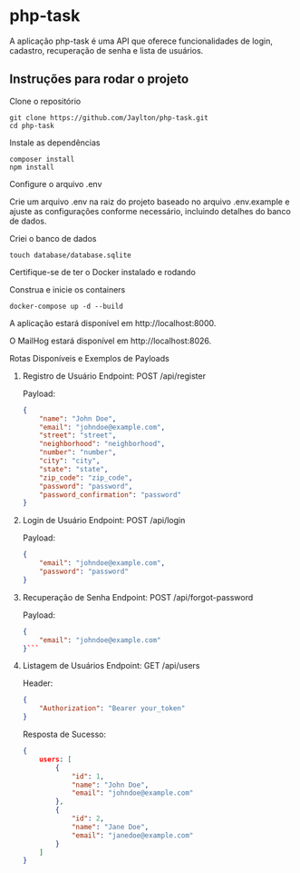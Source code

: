 # php-task
A aplicação php-task é uma API que oferece funcionalidades de login, cadastro, recuperação de senha e lista de usuários.

## Instruções para rodar o projeto
Clone o repositório
```
git clone https://github.com/Jaylton/php-task.git
cd php-task
```

Instale as dependências
```
composer install
npm install
```

Configure o arquivo .env

Crie um arquivo .env na raiz do projeto baseado no arquivo .env.example e ajuste as configurações conforme necessário, incluindo detalhes do banco de dados.

Criei o banco de dados
```
touch database/database.sqlite
```

Certifique-se de ter o Docker instalado e rodando

Construa e inicie os containers

```
docker-compose up -d --build
```

A aplicação estará disponível em http://localhost:8000.

O MailHog estará disponível em http://localhost:8026.

Rotas Disponíveis e Exemplos de Payloads
1. Registro de Usuário
Endpoint: POST /api/register

    Payload:
    
    ```json
    {
        "name": "John Doe",
        "email": "johndoe@example.com",
        "street": "street",
        "neighborhood": "neighborhood",
        "number": "number",
        "city": "city",
        "state": "state",
        "zip_code": "zip_code",
        "password": "password",
        "password_confirmation": "password"
    }
    ```
2. Login de Usuário
Endpoint: POST /api/login

    Payload:
    
    ```json
    {
        "email": "johndoe@example.com",
        "password": "password"
    }
    ```
    
3. Recuperação de Senha
Endpoint: POST /api/forgot-password

    Payload:
    
    ```json
    {
        "email": "johndoe@example.com"
    }```
    
4. Listagem de Usuários
Endpoint: GET /api/users

    Header:
    
    ```json
    {
        "Authorization": "Bearer your_token"
    }
    ```
    Resposta de Sucesso:
    
    ```json
    {
        users: [
            {
                "id": 1,
                "name": "John Doe",
                "email": "johndoe@example.com"
            },
            {
                "id": 2,
                "name": "Jane Doe",
                "email": "janedoe@example.com"
            }
        ]
    }
    ```
    